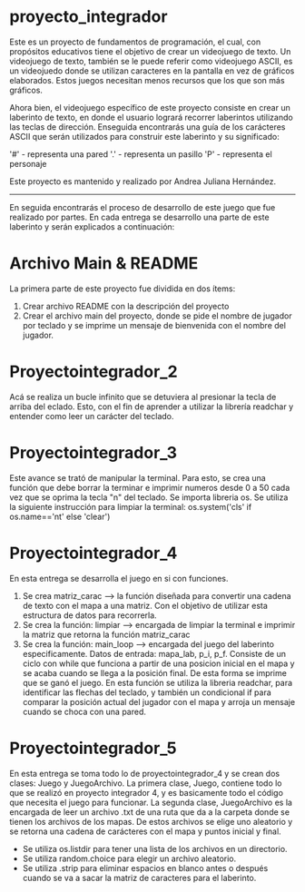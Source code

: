 # proyecto_integrador
Este es un proyecto de fundamentos de programación, el cual, con propósitos educativos tiene el objetivo de crear un videojuego de texto. Un videojuego de texto, también se le puede referir como videojuego ASCII, es un videojuedo donde se utilizan caracteres en la pantalla en vez de gráficos elaborados. Estos juegos necesitan menos recursos que los que son más gráficos.

Ahora bien, el videojuego específico de este proyecto consiste en crear un laberinto de texto, en donde el usuario logrará recorrer laberintos utilizando las teclas de dirección. Enseguida encontrarás una guía de los carácteres ASCII que serán utilizados para construir este laberinto y su significado: 

'#' - representa una pared
'.' - representa un pasillo
'P' - representa el personaje

Este proyecto es mantenido y realizado por Andrea Juliana Hernández.

------------------------------------------------------------------------------------------------
En seguida encontrarás el proceso de desarrollo de este juego que fue realizado por partes. En cada entrega se desarrollo una parte de este laberinto y serán explicados a continuación: 

# Archivo Main & README
La primera parte de este proyecto fue dividida en dos ítems:
1. Crear archivo README con la descripción del proyecto
2. Crear el archivo main del proyecto, donde se pide el nombre de jugador por teclado y se imprime un mensaje de bienvenida con el nombre del jugador.

# Proyectointegrador_2
Acá se realiza un bucle infinito que se detuviera al presionar la tecla de arriba del eclado. Esto, con el fin de aprender a utilizar la librería readchar y entender como leer un carácter del teclado.

# Proyectointegrador_3
Este avance se trató de manipular la terminal. Para esto, se crea una función que debe borrar la terminar e imprimir numeros desde 0 a 50 cada vez que se oprima la tecla "n" del teclado. 
Se importa libreria os.
Se utiliza la siguiente instrucción para limpiar la terminal: os.system('cls' if os.name=='nt' else 'clear')

# Proyectointegrador_4
En esta entrega se desarrolla el juego en si con funciones. 
1. Se crea matriz_carac --> la función diseñada para convertir una cadena de texto con el mapa a una matriz. Con el objetivo de utilizar esta estructura de datos para recorrerla.
2. Se crea la función: limpiar --> encargada de limpiar la terminal e imprimir la matriz que retorna la función matriz_carac
3. Se crea la función: main_loop --> encargada del juego del laberinto especificamente. Datos de entrada: mapa_lab, p_i, p_f. Consiste de un ciclo con while que funciona a partir de una posicion inicial en el mapa y se acaba cuando se llega a la posición final. De esta forma se imprime que se ganó el juego. 
En esta función se utiliza la libreria readchar, para identificar las flechas del teclado, y también un condicional if para comparar la posición actual del jugador con el mapa y arroja un mensaje cuando se choca con una pared.

# Proyectointegrador_5
En esta entrega se toma todo lo de proyectointegrador_4 y se crean dos clases: Juego y JuegoArchivo. 
La primera clase, Juego, contiene todo lo que se realizó en proyecto integrador 4, y es basicamente todo el código que necesita el juego para funcionar. 
La segunda clase, JuegoArchivo es la encargada de leer un archivo .txt de una ruta que da a la carpeta donde se tienen los archivos de los mapas. De estos archivos se elige uno aleatorio y se retorna una cadena de carácteres con el mapa y puntos inicial y final.
- Se utiliza os.listdir para tener una lista de los archivos en un directorio.
- Se utiliza random.choice para elegir un archivo aleatorio.
- Se utiliza .strip para eliminar espacios en blanco antes o después cuando se va a sacar la matriz de caracteres para el laberinto. 
